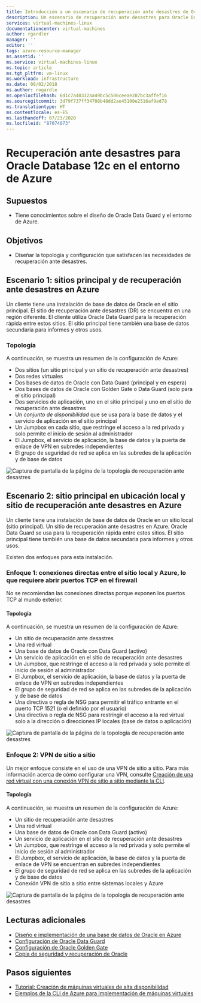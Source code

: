 ```yaml
---
title: Introducción a un escenario de recuperación ante desastres de Oracle en el entorno de Azure | Microsoft Docs
description: Un escenario de recuperación ante desastres para Oracle Database 12c en el entorno de Azure
services: virtual-machines-linux
documentationcenter: virtual-machines
author: rgardler
manager: ''
editor: ''
tags: azure-resource-manager
ms.assetid: ''
ms.service: virtual-machines-linux
ms.topic: article
ms.tgt_pltfrm: vm-linux
ms.workload: infrastructure
ms.date: 08/02/2018
ms.author: rogardle
ms.openlocfilehash: 6d1c7a48332aa49bc5c506ceeae287bc3affef16
ms.sourcegitcommit: 3d79f737ff34708b48dd2ae45100e2516af9ed78
ms.translationtype: HT
ms.contentlocale: es-ES
ms.lasthandoff: 07/23/2020
ms.locfileid: "87074073"
---
```

# <a name="disaster-recovery-for-an-oracle-database-12c-database-in-an-azure-environment"></a>Recuperación ante desastres para Oracle Database 12c en el entorno de Azure

## <a name="assumptions"></a>Supuestos

- Tiene conocimientos sobre el diseño de Oracle Data Guard y el entorno de Azure.


## <a name="goals"></a>Objetivos
- Diseñar la topología y configuración que satisfacen las necesidades de recuperación ante desastres.

## <a name="scenario-1-primary-and-dr-sites-on-azure"></a>Escenario 1: sitios principal y de recuperación ante desastres en Azure

Un cliente tiene una instalación de base de datos de Oracle en el sitio principal. El sitio de recuperación ante desastres (DR) se encuentra en una región diferente. El cliente utiliza Oracle Data Guard para la recuperación rápida entre estos sitios. El sitio principal tiene también una base de datos secundaria para informes y otros usos. 

### <a name="topology"></a>Topología

A continuación, se muestra un resumen de la configuración de Azure:

- Dos sitios (un sitio principal y un sitio de recuperación ante desastres)
- Dos redes virtuales
- Dos bases de datos de Oracle con Data Guard (principal y en espera)
- Dos bases de datos de Oracle con Golden Gate o Data Guard (solo para el sitio principal)
- Dos servicios de aplicación, uno en el sitio principal y uno en el sitio de recuperación ante desastres
- Un *conjunto de disponibilidad* que se usa para la base de datos y el servicio de aplicación en el sitio principal
- Un Jumpbox en cada sitio, que restringe el acceso a la red privada y solo permite el inicio de sesión al administrador
- El Jumpbox, el servicio de aplicación, la base de datos y la puerta de enlace de VPN en subredes independientes
- El grupo de seguridad de red se aplica en las subredes de la aplicación y de base de datos

![Captura de pantalla de la página de la topología de recuperación ante desastres](./media/oracle-disaster-recovery/oracle_topology_01.png)

## <a name="scenario-2-primary-site-on-premises-and-dr-site-on-azure"></a>Escenario 2: sitio principal en ubicación local y sitio de recuperación ante desastres en Azure

Un cliente tiene una instalación de base de datos de Oracle en un sitio local (sitio principal). Un sitio de recuperación ante desastres en Azure. Oracle Data Guard se usa para la recuperación rápida entre estos sitios. El sitio principal tiene también una base de datos secundaria para informes y otros usos. 

Existen dos enfoques para esta instalación.

### <a name="approach-1-direct-connections-between-on-premises-and-azure-requiring-open-tcp-ports-on-the-firewall"></a>Enfoque 1: conexiones directas entre el sitio local y Azure, lo que requiere abrir puertos TCP en el firewall 

No se recomiendan las conexiones directas porque exponen los puertos TCP al mundo exterior.

#### <a name="topology"></a>Topología

A continuación, se muestra un resumen de la configuración de Azure:

- Un sitio de recuperación ante desastres 
- Una red virtual
- Una base de datos de Oracle con Data Guard (activo)
- Un servicio de aplicación en el sitio de recuperación ante desastres
- Un Jumpbox, que restringe el acceso a la red privada y solo permite el inicio de sesión al administrador
- El Jumpbox, el servicio de aplicación, la base de datos y la puerta de enlace de VPN en subredes independientes
- El grupo de seguridad de red se aplica en las subredes de la aplicación y de base de datos
- Una directiva o regla de NSG para permitir el tráfico entrante en el puerto TCP 1521 (o el definido por el usuario)
- Una directiva o regla de NSG para restringir el acceso a la red virtual solo a la dirección o direcciones IP locales (base de datos o aplicación)

![Captura de pantalla de la página de la topología de recuperación ante desastres](./media/oracle-disaster-recovery/oracle_topology_02.png)

### <a name="approach-2-site-to-site-vpn"></a>Enfoque 2: VPN de sitio a sitio
Un mejor enfoque consiste en el uso de una VPN de sitio a sitio. Para más información acerca de cómo configurar una VPN, consulte [Creación de una red virtual con una conexión VPN de sitio a sitio mediante la CLI](../../../vpn-gateway/vpn-gateway-howto-site-to-site-resource-manager-cli.md).

#### <a name="topology"></a>Topología

A continuación, se muestra un resumen de la configuración de Azure:

- Un sitio de recuperación ante desastres 
- Una red virtual 
- Una base de datos de Oracle con Data Guard (activo)
- Un servicio de aplicación en el sitio de recuperación ante desastres
- Un Jumpbox, que restringe el acceso a la red privada y solo permite el inicio de sesión al administrador
- El Jumpbox, el servicio de aplicación, la base de datos y la puerta de enlace de VPN se encuentran en subredes independientes
- El grupo de seguridad de red se aplica en las subredes de la aplicación y de base de datos
- Conexión VPN de sitio a sitio entre sistemas locales y Azure

![Captura de pantalla de la página de la topología de recuperación ante desastres](./media/oracle-disaster-recovery/oracle_topology_03.png)

## <a name="additional-reading"></a>Lecturas adicionales

- [Diseño e implementación de una base de datos de Oracle en Azure](oracle-design.md)
- [Configuración de Oracle Data Guard](configure-oracle-dataguard.md)
- [Configuración de Oracle Golden Gate](configure-oracle-golden-gate.md)
- [Copia de seguridad y recuperación de Oracle](oracle-backup-recovery.md)


## <a name="next-steps"></a>Pasos siguientes

- [Tutorial: Creación de máquinas virtuales de alta disponibilidad](../../linux/create-cli-complete.md)
- [Ejemplos de la CLI de Azure para implementación de máquinas virtuales](../../linux/cli-samples.md)
